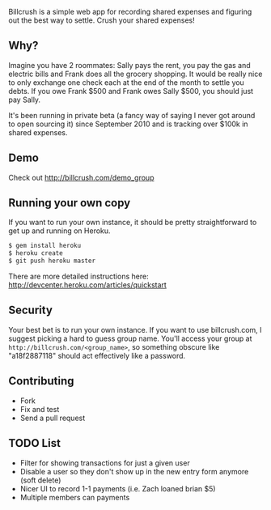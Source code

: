 Billcrush is a simple web app for recording shared expenses and figuring out the best way to settle. Crush your shared expenses!

## Why?
Imagine you have 2 roommates: Sally pays the rent, you pay the gas and electric bills and Frank does all the grocery shopping. It would be really nice to only exchange one check each at the end of the month to settle you debts. If you owe Frank $500 and Frank owes Sally $500, you should just pay Sally.

It's been running in private beta (a fancy way of saying I never got around to open sourcing it) since September 2010 and is tracking over $100k in shared expenses.

## Demo
Check out http://billcrush.com/demo_group

## Running your own copy
If you want to run your own instance, it should be pretty straightforward to get up and running on Heroku.

```sh
$ gem install heroku
$ heroku create
$ git push heroku master
```

There are more detailed instructions here:
http://devcenter.heroku.com/articles/quickstart

## Security
Your best bet is to run your own instance. If you want to use billcrush.com, I suggest picking a hard to guess group name. You'll access your group at `http://billcrush.com/<group_name>`, so something obscure like "a18f2887118" should act effectively like a password.


## Contributing
 * Fork
 * Fix and test
 * Send a pull request
 
## TODO List
 * Filter for showing transactions for just a given user
 * Disable a user so they don't show up in the new entry form anymore (soft delete)
 * Nicer UI to record 1-1 payments (i.e. Zach loaned brian $5)
 * Multiple members can payments